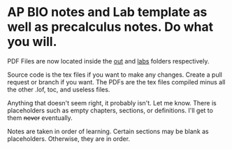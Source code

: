 # AP BIO notes and Lab template as well as precalculus notes. Do what you will.

PDF Files are now located inside the [out](https://github.com/Yeet7/Notes/tree/master/out) and [labs](https://github.com/Yeet7/Notes/tree/master/Labs) folders respectively. 

Source code is the tex files if you want to make any changes. Create a pull request or branch if you want. The PDFs are the tex files compiled minus all the other .lof, toc, and useless files.

Anything that doesn't seem right, it probably isn't. Let me know. There is placeholders such as empty chapters, sections, or definitions. I'll get to them ~~never~~ eventually.

Notes are taken in order of learning. Certain sections may be blank as placeholders. Otherwise, they are in order.